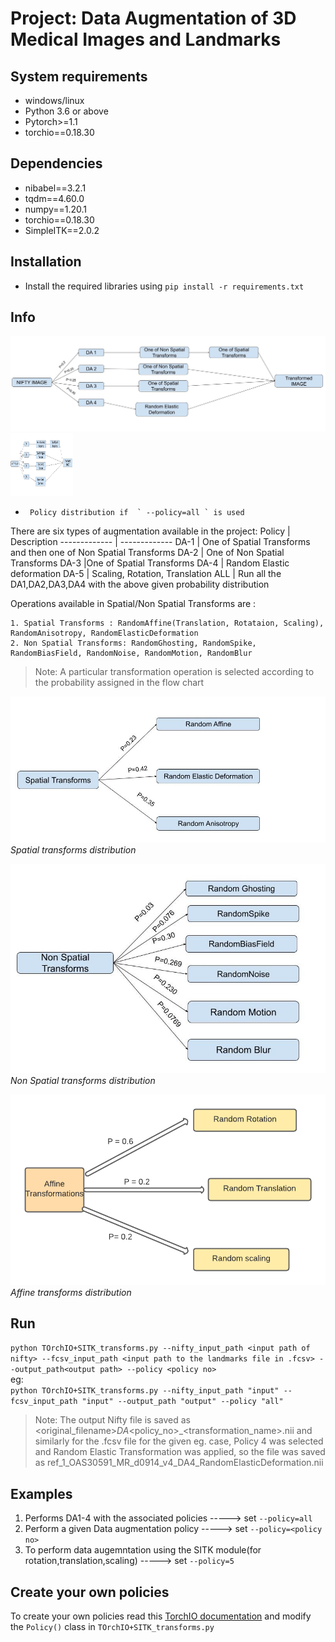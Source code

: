 # Project:  Data Augmentation of 3D Medical Images and Landmarks

## System requirements #####

* windows/linux
* Python 3.6 or above
* Pytorch>=1.1
* torchio==0.18.30

## Dependencies ######

* nibabel==3.2.1
* tqdm==4.60.0
* numpy==1.20.1
* torchio==0.18.30
* SimpleITK==2.0.2


## Installation #######

* Install the required libraries using `pip install -r requirements.txt`


## Info #######
![Policy flow chart]( flowcharts/Policy_flowchart.jpg "Policies")  
<img src="flowcharts/Policy_flowchart.jpg" width="100" height="100">
*      Policy distribution if  ` --policy=all ` is used 

There are six types of augmentation available in the project:
Policy  | Description
------------- | -------------
DA-1  | One of Spatial Transforms and then one of Non Spatial Transforms
DA-2  | One of Non Spatial Transforms
DA-3  |One of Spatial Transforms
DA-4 | Random Elastic deformation
DA-5 | Scaling, Rotation, Translation
ALL | Run all the DA1,DA2,DA3,DA4 with the above given probability distribution 

Operations available in Spatial/Non Spatial Transforms are :

	1. Spatial Transforms : RandomAffine(Translation, Rotataion, Scaling), RandomAnisotropy, RandomElasticDeformation
	2. Non Spatial Transforms: RandomGhosting, RandomSpike, RandomBiasField, RandomNoise, RandomMotion, RandomBlur

> Note: A particular transformation operation is selected according to the probability assigned in the flow chart
    

![Spatial Transforms flowchart]( flowcharts/Spatial_flowchart.jpg "Spatial tranforms")\
*Spatial transforms distribution*

![Non Spatial Transforms flowchart]( flowcharts/Non_Spatial_flowchart.jpg "Non Spatial tranforms")\
*Non Spatial transforms distribution*

![Affine Transform Flowchart]( flowcharts/affine_transformations.png "Affine tranforms")\
*Affine transforms distribution*

## Run #######


   `python TOrchIO+SITK_transforms.py --nifty_input_path <input path of nifty> --fcsv_input_path <input path to the landmarks file in .fcsv> --output_path<output path> --policy <policy no>`\
eg:\
  `python TOrchIO+SITK_transforms.py --nifty_input_path "input" --fcsv_input_path "input" --output_path "output" --policy "all" `
  > Note: The output Nifty file is saved as <original_filename>_DA_<policy_no>_<transformation_name>.nii and similarly for the .fcsv file
  > for the given eg. case, Policy 4 was selected and Random Elastic Transformation was applied, so the file was saved as ref_1_OAS30591_MR_d0914_v4_DA4_RandomElasticDeformation.nii
  
  ## Examples #######

1. Performs DA1-4 with the associated policies  -----> set `--policy=all`
2. Perform a given Data augmentation policy  -----> set `--policy=<policy no>`
3. To perform data augemntation using the SITK module(for rotation,translation,scaling)  -----> set `--policy=5`

## Create your own policies ##### 
To create your own policies read this [TorchIO documentation](https://torchio.readthedocs.io/transforms/augmentation.html)
and modify the `Policy()` class in `TOrchIO+SITK_transforms.py`

